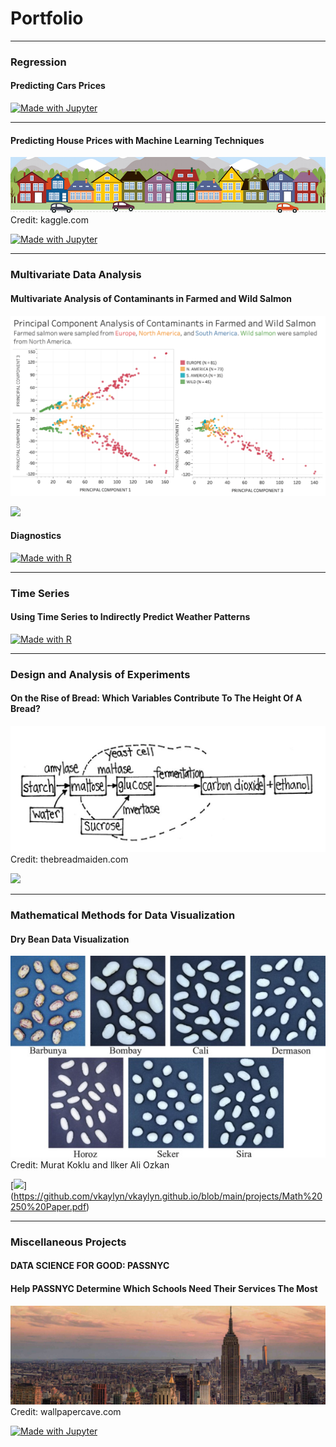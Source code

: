 # Portfolio

---

### Regression

#### Predicting Cars Prices


[![Made with Jupyter](https://img.shields.io/badge/Made%20with-Jupyter-orange?style=for-the-badge&logo=Jupyter)](http://htmlpreview.github.io/?https://github.com/vkaylyn/vkaylyn.github.io/blob/main/projects/Cars.html)


---
#### Predicting House Prices with Machine Learning Techniques

<img src="images/housesbanner.png?raw=true"/>
Credit: kaggle.com


[![Made with Jupyter](https://img.shields.io/badge/Made%20with-Jupyter-orange?style=for-the-badge&logo=Jupyter)](https://htmlpreview.github.io/?https://github.com/vkaylyn/vkaylyn.github.io/blob/main/projects/regression.html)

---



### Multivariate Data Analysis

#### Multivariate Analysis of Contaminants in Farmed and Wild Salmon

<img src="images/PCA.png?raw=true"/>


[![](https://img.shields.io/badge/GitHub-View_on_GitHub-EE4C2C?logo=GitHub)](https://github.com/vkaylyn/vkaylyn.github.io/blob/main/projects/Multivariate%20Analysis%20of%20Organic%20Contaminants%20in%20Salmon.pdf)

#### Diagnostics

[![Made with R](https://img.shields.io/badge/Made%20with-R-blue?style=for-the-badge&logo=R)](http://htmlpreview.github.io/?https://github.com/vkaylyn/vkaylyn.github.io/blob/main/projects/Mulivariate-Analysis-of-Contaminants-in-Farmed-and-Wild-Salmon.html)



---

### Time Series

#### Using Time Series to Indirectly Predict Weather Patterns

[![Made with R](https://img.shields.io/badge/Made%20with-R-blue?style=for-the-badge&logo=R)](http://htmlpreview.github.io/?https://github.com/vkaylyn/vkaylyn.github.io/blob/main/projects/Deposits.html)

---


### Design and Analysis of Experiments

#### On the Rise of Bread: Which Variables Contribute To The Height Of A Bread?

<img src="images/bread_diagram.png?raw=true"/>
Credit: thebreadmaiden.com

[![](https://img.shields.io/badge/GitHub-View_on_GitHub-EE4C2C?logo=GitHub)](https://github.com/vkaylyn/vkaylyn.github.io/blob/main/projects/Math%20261B%20Final%20Project.pdf)

---


### Mathematical Methods for Data Visualization

#### Dry Bean Data Visualization

<img src="images/drybeanpic.jpg"/>
Credit: Murat Koklu and Ilker Ali Ozkan

[![](https://img.shields.io/badge/MATLAB-View_on_GitHub-EE4C2C?logo=MATLAB)]
(https://github.com/vkaylyn/vkaylyn.github.io/blob/main/projects/Math%20250%20Paper.pdf)

---

### Miscellaneous Projects

#### DATA SCIENCE FOR GOOD: PASSNYC
#### Help PASSNYC Determine Which Schools Need Their Services The Most

<img src="images/nyc.jpg?raw=true"/>
Credit: wallpapercave.com

[![Made with Jupyter](https://img.shields.io/badge/Made%20with-Jupyter-orange?style=for-the-badge&logo=Jupyter)](http://htmlpreview.github.io/?https://github.com/vkaylyn/vkaylyn.github.io/blob/main/projects/school.html)







